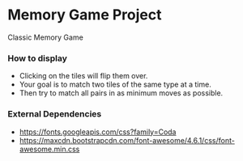 # Memory Game Project

Classic Memory Game

### How to display

* Clicking on the tiles will flip them over.
* Your goal is to match two tiles of the same type at a time.
* Then try to match all pairs in as minimum moves as possible.

### External Dependencies

* https://fonts.googleapis.com/css?family=Coda
* https://maxcdn.bootstrapcdn.com/font-awesome/4.6.1/css/font-awesome.min.css
